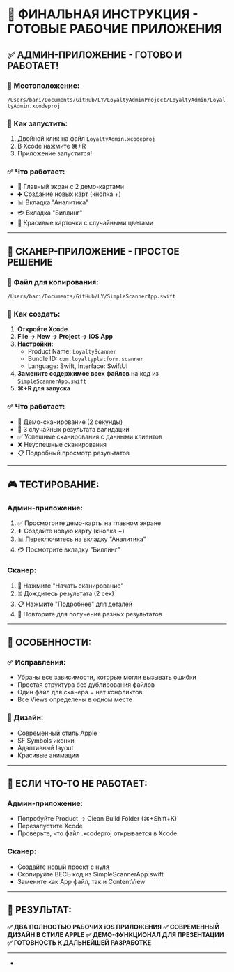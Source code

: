 # 🚀 ФИНАЛЬНАЯ ИНСТРУКЦИЯ - ГОТОВЫЕ РАБОЧИЕ ПРИЛОЖЕНИЯ

## ✅ АДМИН-ПРИЛОЖЕНИЕ - ГОТОВО И РАБОТАЕТ!

### 📍 Местоположение:
`/Users/bari/Documents/GitHub/LY/LoyaltyAdminProject/LoyaltyAdmin/LoyaltyAdmin.xcodeproj`

### 🎯 Как запустить:
1. Двойной клик на файл `LoyaltyAdmin.xcodeproj`
2. В Xcode нажмите ⌘+R
3. Приложение запустится!

### ✅ Что работает:
- 📱 Главный экран с 2 демо-картами
- ➕ Создание новых карт (кнопка +)
- 📊 Вкладка "Аналитика" 
- 💳 Вкладка "Биллинг"
- 🎨 Красивые карточки с случайными цветами

---

## 🔧 СКАНЕР-ПРИЛОЖЕНИЕ - ПРОСТОЕ РЕШЕНИЕ

### 📍 Файл для копирования:
`/Users/bari/Documents/GitHub/LY/SimpleScannerApp.swift`

### 🎯 Как создать:
1. **Откройте Xcode**
2. **File → New → Project → iOS App**
3. **Настройки:**
   - Product Name: `LoyaltyScanner`
   - Bundle ID: `com.loyaltyplatform.scanner`
   - Language: Swift, Interface: SwiftUI
4. **Замените содержимое всех файлов** на код из `SimpleScannerApp.swift`
5. **⌘+R для запуска**

### ✅ Что работает:
- 📱 Демо-сканирование (2 секунды)
- 🎲 3 случайных результата валидации
- ✅ Успешные сканирования с данными клиентов
- ❌ Неуспешные сканирования
- 📋 Подробный просмотр результатов

---

## 🎮 ТЕСТИРОВАНИЕ:

### Админ-приложение:
1. ✅ Просмотрите демо-карты на главном экране
2. ➕ Создайте новую карту (кнопка +)
3. 📊 Переключитесь на вкладку "Аналитика"
4. 💳 Посмотрите вкладку "Биллинг"

### Сканер:
1. 📱 Нажмите "Начать сканирование"
2. ⏳ Дождитесь результата (2 сек)
3. 📋 Нажмите "Подробнее" для деталей
4. 🔄 Повторите для получения разных результатов

---

## 🎯 ОСОБЕННОСТИ:

### ✅ Исправления:
- Убраны все зависимости, которые могли вызывать ошибки
- Простая структура без дублирования файлов
- Один файл для сканера = нет конфликтов
- Все Views определены в одном месте

### 🎨 Дизайн:
- Современный стиль Apple
- SF Symbols иконки
- Адаптивный layout
- Красивые анимации

---

## 🔧 ЕСЛИ ЧТО-ТО НЕ РАБОТАЕТ:

### Админ-приложение:
- Попробуйте Product → Clean Build Folder (⌘+Shift+K)
- Перезапустите Xcode
- Проверьте, что файл .xcodeproj открывается в Xcode

### Сканер:
- Создайте новый проект с нуля
- Скопируйте ВЕСЬ код из SimpleScannerApp.swift
- Замените как App файл, так и ContentView

---

## 🎉 РЕЗУЛЬТАТ:

**✅ ДВА ПОЛНОСТЬЮ РАБОЧИХ iOS ПРИЛОЖЕНИЯ**
**✅ СОВРЕМЕННЫЙ ДИЗАЙН В СТИЛЕ APPLE**
**✅ ДЕМО-ФУНКЦИОНАЛ ДЛЯ ПРЕЗЕНТАЦИИ**
**✅ ГОТОВНОСТЬ К ДАЛЬНЕЙШЕЙ РАЗРАБОТКЕ**

---

*
